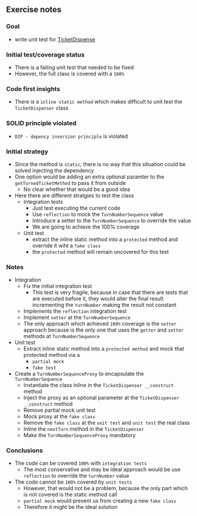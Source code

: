 ## Exercise notes
### Goal
- write unit test for [TicketDispense](./src/TurnTicketDispenser/TicketDispenser.php)

### Initial test/coverage status
- There is a failing unit test that needed to be fixed
- However, the full class is covered with a `100%`

### Code first insights
- There is a `inline static method` which makes difficult to unit test the `TicketDispenser` class

### SOLID principle violated
- `DIP - depency inversion principle` is violated

### Initial strategy
- Since the method is `static`, there is no way that this situation could be solved injecting the dependency
- One option would be adding an extra optional paramter to the `getTurnedTicketMethod` to pass it from outside
    - No clear whether that would be a good idea
- Here there are different stratgies to test the class
    - Integration tests
        - Just test executing the current code
        - Use `reflection` to mock the `TurnNumberSequence` value
        - Introduce a setter to the `TurnNumberSequence` to override the value
        - We are going to achieve the 100% coverage
    - Unit test
        - extract the inline static method into a `protected` method and override it wiht a `fake class`
        - the `protected` method will remain uncovered for this test

### Notes
- Integration
    - Fix the initial integration test
        - This test is very fragile, because in case that there are tests that are executed before it, they would alter the final result incrementing the `turnNumber` making the result not constant
    - Implements the `reflection` integration test
    - Implement `setter` at the `TurnNumberSequence`
    - The only approach which achieved `100%` coverage is the `setter` approach because is the only one that uses the `getter` and `setter` methods at `TurnNumberSequence`
- Unit test
    - Extract inline static method into a `protected method` and mock that protected method via a
        - `partial mock`
        - `fake test`
- Create a `TurnNumberSequenceProxy` to encapsulate the `TurnNumberSequence`
    - Instantiate the class inline in the `TicketDispenser __construct` method
    - Inject the proxy as an optional parameter at the `TicketDispenser __construct` method
    - Remove partial mock unit test
    - Mock proxy at the `fake class`
    - Remove the `fake class` at the `unit test` and `unit test` the real class
    - Inline the `nextTurn` method in the `TicketDispenser`
    - Make the `TurnNumberSequenceProxy` mandatory

### Conclusions
- The code can be covered `100%` with `integration tests`
    - The most conservative and may be ideal approach would be use `reflection` to override the `turnNumber` value
- The code cannot be `100%` covered by `unit tests`
    - However, that would not be a problem, because the only part which is not covered is the static method call
    - `partial mock` would prevent us from creating a new `fake class`
    - Therefore it might be the ideal solution